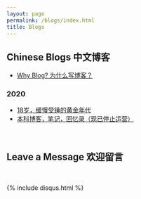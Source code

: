 ```yaml
---
layout: page
permalink: /blogs/index.html
title: Blogs
---
```


## Chinese Blogs 中文博客

- [Why Blog? 为什么写博客？](https://line-6.github.io/blogs/whyblog/)<br>

### 2020

- [18岁，缓慢受锤的黄金年代](https://caihanlin.com/blogs/18yrs)<br>
- [本科博客，笔记，回忆录（现已停止运营）](https://mieclance.club/)<br>

<br>

## Leave a Message 欢迎留言

<br>

{% include disqus.html %} 
